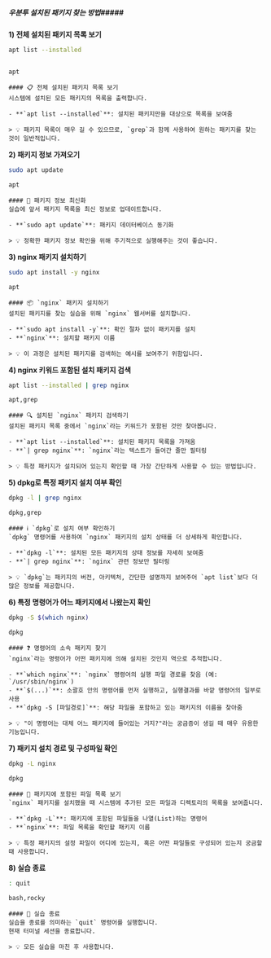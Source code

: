 ##### 우분투 설치된 패키지 찾는 방법#####

**1) 전체 설치된 패키지 목록 보기**

```bash
apt list --installed
```
```no-err-check
```

```tech
apt
```

```desc
#### 📋 전체 설치된 패키지 목록 보기
시스템에 설치된 모든 패키지의 목록을 출력합니다.

- **`apt list --installed`**: 설치된 패키지만을 대상으로 목록을 보여줌

> 💡 패키지 목록이 매우 길 수 있으므로, `grep`과 함께 사용하여 원하는 패키지를 찾는 것이 일반적입니다.
```

**2) 패키지 정보 가져오기**

```bash
sudo apt update
```

```tech
apt
```

```desc
#### 🔄 패키지 정보 최신화
실습에 앞서 패키지 목록을 최신 정보로 업데이트합니다.

- **`sudo apt update`**: 패키지 데이터베이스 동기화

> 💡 정확한 패키지 정보 확인을 위해 주기적으로 실행해주는 것이 좋습니다.
```

**3) nginx 패키지 설치하기**

```bash
sudo apt install -y nginx
```

```tech
apt
```

```desc
#### 📦 `nginx` 패키지 설치하기
설치된 패키지를 찾는 실습을 위해 `nginx` 웹서버를 설치합니다.

- **`sudo apt install -y`**: 확인 절차 없이 패키지를 설치
- **`nginx`**: 설치할 패키지 이름

> 💡 이 과정은 설치된 패키지를 검색하는 예시를 보여주기 위함입니다.
```

**4) nginx 키워드 포함된 설치 패키지 검색**

```bash
apt list --installed | grep nginx
```

```tech
apt,grep
```

```desc
#### 🔍 설치된 `nginx` 패키지 검색하기
설치된 패키지 목록 중에서 `nginx`라는 키워드가 포함된 것만 찾아봅니다.

- **`apt list --installed`**: 설치된 패키지 목록을 가져옴
- **`| grep nginx`**: `nginx`라는 텍스트가 들어간 줄만 필터링

> 💡 특정 패키지가 설치되어 있는지 확인할 때 가장 간단하게 사용할 수 있는 방법입니다.
```

**5) dpkg로 특정 패키지 설치 여부 확인**

```bash
dpkg -l | grep nginx
```

```tech
dpkg,grep
```

```desc
#### ℹ️ `dpkg`로 설치 여부 확인하기
`dpkg` 명령어를 사용하여 `nginx` 패키지의 설치 상태를 더 상세하게 확인합니다.

- **`dpkg -l`**: 설치된 모든 패키지의 상태 정보를 자세히 보여줌
- **`| grep nginx`**: `nginx` 관련 정보만 필터링

> 💡 `dpkg`는 패키지의 버전, 아키텍처, 간단한 설명까지 보여주어 `apt list`보다 더 많은 정보를 제공합니다.
```

**6) 특정 명령어가 어느 패키지에서 나왔는지 확인**

```bash
dpkg -S $(which nginx)
```

```tech
dpkg
```

```desc
#### ❓ 명령어의 소속 패키지 찾기
`nginx`라는 명령어가 어떤 패키지에 의해 설치된 것인지 역으로 추적합니다.

- **`which nginx`**: `nginx` 명령어의 실행 파일 경로를 찾음 (예: `/usr/sbin/nginx`)
- **`$(...)`**: 소괄호 안의 명령어를 먼저 실행하고, 실행결과를 바깥 명령어의 일부로 사용
- **`dpkg -S [파일경로]`**: 해당 파일을 포함하고 있는 패키지의 이름을 찾아줌

> 💡 "이 명령어는 대체 어느 패키지에 들어있는 거지?"라는 궁금증이 생길 때 매우 유용한 기능입니다.
```

**7) 패키지 설치 경로 및 구성파일 확인**

```bash
dpkg -L nginx
```

```tech
dpkg
```

```desc
#### 📂 패키지에 포함된 파일 목록 보기
`nginx` 패키지를 설치했을 때 시스템에 추가된 모든 파일과 디렉토리의 목록을 보여줍니다.

- **`dpkg -L`**: 패키지에 포함된 파일들을 나열(List)하는 명령어
- **`nginx`**: 파일 목록을 확인할 패키지 이름

> 💡 특정 패키지의 설정 파일이 어디에 있는지, 혹은 어떤 파일들로 구성되어 있는지 궁금할 때 사용합니다.
```

**8) 실습 종료**

```bash
: quit
```

```tech
bash,rocky
```

```desc
#### 👋 실습 종료
실습을 종료를 의미하는 `quit` 명령어를 실행합니다.
현재 터미널 세션을 종료합니다.

> 💡 모든 실습을 마친 후 사용합니다.
```